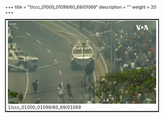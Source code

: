 +++
title = "1/ccc_01000_01099/60_69/01069"
description = ""
weight = 20
+++

<table style="border:2px solid black;max-width:800px;max-height:800px;" 
><tr><td>
<img class="center-fit-jpg"
src="/jpg_/aaa_20190430_NxaOmWaI8sI_01068.jpg">
1/ccc_01000_01099/60_69/01069
</img></td></tr></table>
